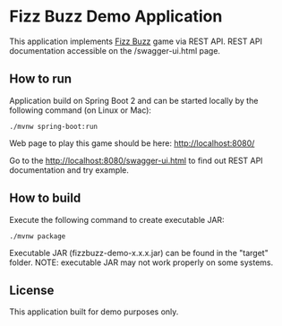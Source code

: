 # Fizz Buzz Demo Application

This application implements [Fizz Buzz](https://en.wikipedia.org/wiki/Fizz_buzz) game via REST API. REST API documentation accessible on the /swagger-ui.html page.

## How to run

Application build on Spring Boot 2 and can be started locally by the following command (on Linux or Mac):
  
    ./mvnw spring-boot:run
  
Web page to play this game should be here: [http://localhost:8080/](http://localhost:8080/)

Go to the [http://localhost:8080/swagger-ui.html](http://localhost:8080/swagger-ui.html) to find out REST API documentation and try example.

## How to build

Execute the following command to create executable JAR:

    ./mvnw package

Executable JAR (fizzbuzz-demo-x.x.x.jar) can be found in the "target" folder.
NOTE: executable JAR may not work properly on some systems.

## License

This application built for demo purposes only.

